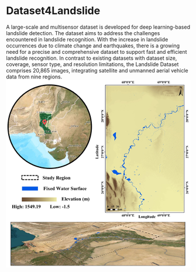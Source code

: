 # Dataset4Landslide  
A large-scale and multisensor dataset is developed for deep learning-based landslide detection. The dataset aims to address the challenges encountered in landslide recognition. With the increase in landslide occurrences due to climate change and earthquakes, there is a growing need for a precise and comprehensive dataset to support fast and efficient landslide recognition. In contrast to existing datasets with dataset size, coverage, sensor type, and resolution limitations, the Landslide Dataset comprises 20,865 images, integrating satellite and unmanned aerial vehicle data from nine regions.
![Study area](https://github.com/HydroPML/FloodCast/blob/main/Figures/fig15.jpg)

